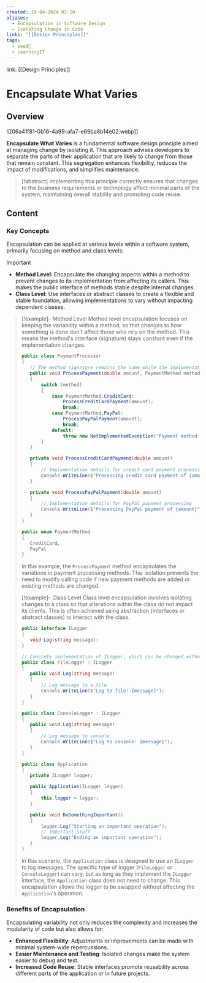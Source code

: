 ```yaml
---
created: 19-04-2024 02:10
aliases:
  - Encapsulation in Software Design
  - Isolating Change in Code
links: "[[Design Principles]]"
tags:
  - seed🌱
  - LearningIT
---
```

link: [[Design Principles]]

# Encapsulate What Varies

## Overview

![[06a41f81-0b16-4a99-afa7-e69ba8b14e02.webp]]

**Encapsulate What Varies** is a fundamental software design principle aimed at managing change by isolating it. This approach advises developers to separate the parts of their application that are likely to change from those that remain constant. This segregation enhances flexibility, reduces the impact of modifications, and simplifies maintenance.

> [!abstract]
>  Implementing this principle correctly ensures that changes to the business requirements or technology affect minimal parts of the system, maintaining overall stability and promoting code reuse.

## Content

### Key Concepts

Encapsulation can be applied at various levels within a software system, primarily focusing on method and class levels:

> [!important]
> 
> - **Method Level**: Encapsulate the changing aspects within a method to prevent changes to its implementation from affecting its callers. This makes the public interface of methods stable despite internal changes.
> - **Class Level**: Use interfaces or abstract classes to create a flexible and stable foundation, allowing implementations to vary without impacting dependent classes.


> [!example]- Method Level
> Method level encapsulation focuses on keeping the variability within a method, so that changes to how something is done don't affect those who rely on the method. This means the method's interface (signature) stays constant even if the implementation changes.
>``` csharp
>public class PaymentProcessor
>{
>    // The method signature remains the same while the implementation can vary.
>    public void ProcessPayment(double amount, PaymentMethod method)
>    {
>        switch (method)
>        {
>            case PaymentMethod.CreditCard:
>                ProcessCreditCardPayment(amount);
>                break;
>            case PaymentMethod.PayPal:
>                ProcessPayPalPayment(amount);
>                break;
>            default:
>                throw new NotImplementedException("Payment method not supported.");
>        }
>    }
>
>    private void ProcessCreditCardPayment(double amount)
>    {
>        // Implementation details for credit card payment processing
>        Console.WriteLine($"Processing credit card payment of {amount}");
>    }
>
>    private void ProcessPayPalPayment(double amount)
>    {
>        // Implementation details for PayPal payment processing
>        Console.WriteLine($"Processing PayPal payment of {amount}");
>    }
>}
>
>public enum PaymentMethod
>{
>    CreditCard,
>    PayPal
>}
>```
>
>In this example, the `ProcessPayment` method encapsulates the variations in payment processing methods. This isolation prevents the need to modify calling code if new payment methods are added or existing methods are changed.

> [!example]- Class Level
> Class level encapsulation involves isolating changes to a class so that alterations within the class do not impact its clients. This is often achieved using abstraction (interfaces or abstract classes) to interact with the class.
>``` csharp
>public interface ILogger
>{
>    void Log(string message);
>}
>
>// Concrete implementation of ILogger, which can be changed without affecting client code.
>public class FileLogger : ILogger
>{
>    public void Log(string message)
>    {
>        // Log message to a file
>        Console.WriteLine($"Log to file: {message}");
>    }
>}
>
>public class ConsoleLogger : ILogger
>{
>    public void Log(string message)
>    {
>        // Log message to console
>        Console.WriteLine($"Log to console: {message}");
>    }
>}
>
>public class Application
>{
>    private ILogger logger;
>
>    public Application(ILogger logger)
>    {
>        this.logger = logger;
>    }
>
>    public void DoSomethingImportant()
>    {
>        logger.Log("Starting an important operation");
>        // Important stuff
>        logger.Log("Ending an important operation");
>    }
>}
>
>```
>
>In this scenario, the `Application` class is designed to use an `ILogger` to log messages. The specific type of logger (`FileLogger` or `ConsoleLogger`) can vary, but as long as they implement the `ILogger` interface, the `Application` class does not need to change. This encapsulation allows the logger to be swapped without affecting the `Application`'s operation.

### Benefits of Encapsulation

Encapsulating variability not only reduces the complexity and increases the modularity of code but also allows for:

- **Enhanced Flexibility**: Adjustments or improvements can be made with minimal system-wide repercussions.
- **Easier Maintenance and Testing**: Isolated changes make the system easier to debug and test.
- **Increased Code Reuse**: Stable interfaces promote reusability across different parts of the application or in future projects.
